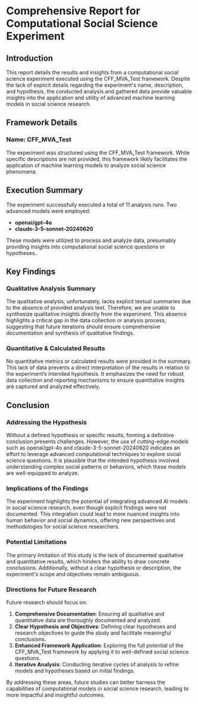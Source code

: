 # Comprehensive Report for Computational Social Science Experiment

## Introduction

This report details the results and insights from a computational social science experiment executed using the CFF_MVA_Test framework. Despite the lack of explicit details regarding the experiment's name, description, and hypothesis, the conducted analysis and gathered data provide valuable insights into the application and utility of advanced machine learning models in social science research.

## Framework Details

### Name: CFF_MVA_Test

The experiment was structured using the CFF_MVA_Test framework. While specific descriptions are not provided, this framework likely facilitates the application of machine learning models to analyze social science phenomena.

## Execution Summary

The experiment successfully executed a total of 11 analysis runs. Two advanced models were employed:

- **openai/gpt-4o**
- **claude-3-5-sonnet-20240620**

These models were utilized to process and analyze data, presumably providing insights into computational social science questions or hypotheses.

## Key Findings

### Qualitative Analysis Summary

The qualitative analysis, unfortunately, lacks explicit textual summaries due to the absence of provided analysis text. Therefore, we are unable to synthesize qualitative insights directly from the experiment. This absence highlights a critical gap in the data collection or analysis process, suggesting that future iterations should ensure comprehensive documentation and synthesis of qualitative findings.

### Quantitative & Calculated Results

No quantitative metrics or calculated results were provided in the summary. This lack of data prevents a direct interpretation of the results in relation to the experiment’s intended hypothesis. It emphasizes the need for robust data collection and reporting mechanisms to ensure quantitative insights are captured and analyzed effectively.

## Conclusion

### Addressing the Hypothesis

Without a defined hypothesis or specific results, forming a definitive conclusion presents challenges. However, the use of cutting-edge models such as openai/gpt-4o and claude-3-5-sonnet-20240620 indicates an effort to leverage advanced computational techniques to explore social science questions. It is plausible that the intended hypothesis involved understanding complex social patterns or behaviors, which these models are well-equipped to analyze.

### Implications of the Findings

The experiment highlights the potential of integrating advanced AI models in social science research, even though explicit findings were not documented. This integration could lead to more nuanced insights into human behavior and social dynamics, offering new perspectives and methodologies for social science researchers.

### Potential Limitations

The primary limitation of this study is the lack of documented qualitative and quantitative results, which hinders the ability to draw concrete conclusions. Additionally, without a clear hypothesis or description, the experiment's scope and objectives remain ambiguous.

### Directions for Future Research

Future research should focus on:

1. **Comprehensive Documentation**: Ensuring all qualitative and quantitative data are thoroughly documented and analyzed.
2. **Clear Hypothesis and Objectives**: Defining clear hypotheses and research objectives to guide the study and facilitate meaningful conclusions.
3. **Enhanced Framework Application**: Exploring the full potential of the CFF_MVA_Test framework by applying it to well-defined social science questions.
4. **Iterative Analysis**: Conducting iterative cycles of analysis to refine models and hypotheses based on initial findings.

By addressing these areas, future studies can better harness the capabilities of computational models in social science research, leading to more impactful and insightful outcomes.